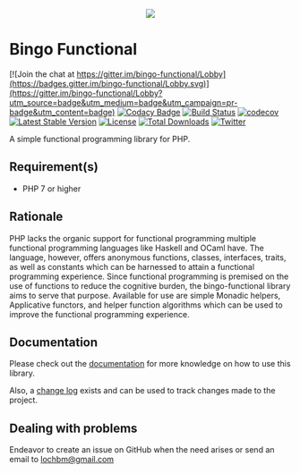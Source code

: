 <p align="center">
    <img src="https://github.com/ace411/bingo-functional/blob/master/img/bingo-functional-logo.png">
</p>

# Bingo Functional

[![Join the chat at https://gitter.im/bingo-functional/Lobby](https://badges.gitter.im/bingo-functional/Lobby.svg)](https://gitter.im/bingo-functional/Lobby?utm_source=badge&utm_medium=badge&utm_campaign=pr-badge&utm_content=badge)
[![Codacy Badge](https://api.codacy.com/project/badge/Grade/7c30c744fd0142d58dd210fd961ea842)](https://www.codacy.com/app/ace411/bingo-functional?utm_source=github.com&utm_medium=referral&utm_content=ace411/bingo-functional&utm_campaign=badger)
[![Build Status](https://travis-ci.org/ace411/bingo-functional.svg?branch=master)](https://travis-ci.org/ace411/bingo-functional)
[![codecov](https://codecov.io/gh/ace411/bingo-functional/branch/master/graph/badge.svg)](https://codecov.io/gh/ace411/bingo-functional)
[![Latest Stable Version](https://poser.pugx.org/chemem/bingo-functional/v/stable)](https://packagist.org/packages/chemem/bingo-functional)
[![License](https://poser.pugx.org/chemem/bingo-functional/license)](https://packagist.org/packages/chemem/bingo-functional)
[![Total Downloads](https://poser.pugx.org/chemem/bingo-functional/downloads)](https://packagist.org/packages/chemem/bingo-functional)
[![Twitter](https://img.shields.io/twitter/url/https/github.com/ace411/bingo-functional.svg?style=social)](https://twitter.com/intent/tweet?text=Wow:&url=https%3A%2F%2Fgithub.com%2Face411%2Fbingo-functional)


A simple functional programming library for PHP.

## Requirement(s)

- PHP 7 or higher

## Rationale

PHP lacks the organic support for functional programming multiple functional programming languages like Haskell and OCaml have. The language, however, offers anonymous functions, classes, interfaces, traits, as well as constants which can be harnessed to attain a functional programming experience. Since functional programming is premised on the use of functions to reduce the cognitive burden, the bingo-functional library aims to serve that purpose. Available for use are simple Monadic helpers, Applicative functors, and helper function algorithms which can be used to improve the functional programming experience.

## Documentation

Please check out the [documentation](https://github.com/ace411/bingo-functional/blob/master/docs/main.md) for more knowledge on how to use this library.

Also, a [change log](https://github.com/ace411/bingo-functional/blob/master/docs/changes.md) exists and can be used to track changes made to the project.

## Dealing with problems

Endeavor to create an issue on GitHub when the need arises or send an email to lochbm@gmail.com
